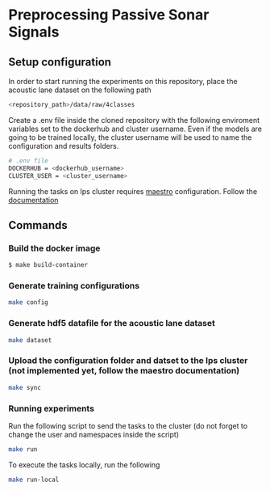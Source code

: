 # Preprocessing Passive Sonar Signals

## Setup configuration

In order to start running the experiments on this repository, place the acoustic lane dataset on the following path

``` bash
<repository_path>/data/raw/4classes
```

Create a .env file inside the cloned repository with the following enviroment variables set to the dockerhub and cluster username. Even if the models are going to be trained locally, the cluster username
will be used to name the configuration and results folders.

``` bash
# .env file
DOCKERHUB = <dockerhub_username>
CLUSTER_USER = <cluster_username>
```

Running the tasks on lps cluster requires [maestro](https://github.com/gabriel-milan/maestro) configuration. Follow the [documentation](https://maestro-lps.readthedocs.io/en/latest/#support)

## Commands

### Build the docker image

``` bash
$ make build-container

```

### Generate training configurations

``` bash
make config
```

### Generate hdf5 datafile for the acoustic lane dataset

``` bash
make dataset
```

### Upload the configuration folder and datset to the lps cluster (not implemented yet, follow the maestro documentation)

``` bash
make sync
```

### Running experiments

Run the following script to send the tasks to the cluster (do not forget to change the user and namespaces inside the script)

``` bash
make run

```

To execute the tasks locally, run the following

``` bash
make run-local
```
